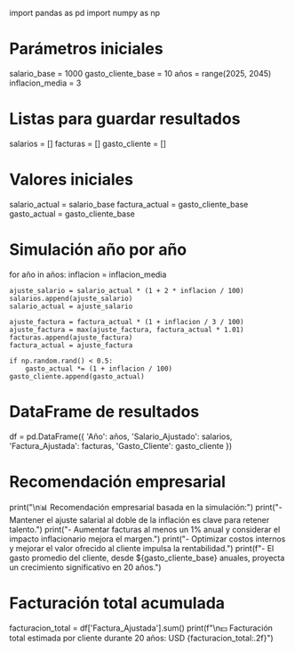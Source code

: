 import pandas as pd
import numpy as np

# Parámetros iniciales
salario_base = 1000
gasto_cliente_base = 10
años = range(2025, 2045)
inflacion_media = 3

# Listas para guardar resultados
salarios = []
facturas = []
gasto_cliente = []

# Valores iniciales
salario_actual = salario_base
factura_actual = gasto_cliente_base
gasto_actual = gasto_cliente_base

# Simulación año por año
for año in años:
    inflacion = inflacion_media

    ajuste_salario = salario_actual * (1 + 2 * inflacion / 100)
    salarios.append(ajuste_salario)
    salario_actual = ajuste_salario

    ajuste_factura = factura_actual * (1 + inflacion / 3 / 100)
    ajuste_factura = max(ajuste_factura, factura_actual * 1.01)
    facturas.append(ajuste_factura)
    factura_actual = ajuste_factura

    if np.random.rand() < 0.5:
        gasto_actual *= (1 + inflacion / 100)
    gasto_cliente.append(gasto_actual)

# DataFrame de resultados
df = pd.DataFrame({
    'Año': años,
    'Salario_Ajustado': salarios,
    'Factura_Ajustada': facturas,
    'Gasto_Cliente': gasto_cliente
})

# Recomendación empresarial
print("\n📊 Recomendación empresarial basada en la simulación:")
print("- Mantener el ajuste salarial al doble de la inflación es clave para retener talento.")
print("- Aumentar facturas al menos un 1% anual y considerar el impacto inflacionario mejora el margen.")
print("- Optimizar costos internos y mejorar el valor ofrecido al cliente impulsa la rentabilidad.")
print(f"- El gasto promedio del cliente, desde ${gasto_cliente_base} anuales, proyecta un crecimiento significativo en 20 años.")

# Facturación total acumulada
facturacion_total = df['Factura_Ajustada'].sum()
print(f"\n💵 Facturación total estimada por cliente durante 20 años: USD {facturacion_total:.2f}")
